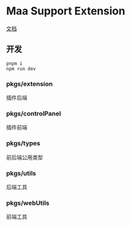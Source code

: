 # Maa Support Extension

[文档](./release/README.md)

## 开发

```shell
pnpm i
npm run dev
```

### pkgs/extension

插件后端

### pkgs/controlPanel

插件前端

### pkgs/types

前后端公用类型

### pkgs/utils

后端工具

### pkgs/webUtils

前端工具
